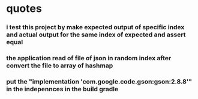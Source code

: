 # quotes
### i test this project by make expected output of specific index and actual output for the same index of expected  and assert equal 
### the application read of file of json in random index after convert the file to array of hashmap

### put the "implementation 'com.google.code.gson:gson:2.8.8'" in the indepennces in the build gradle 